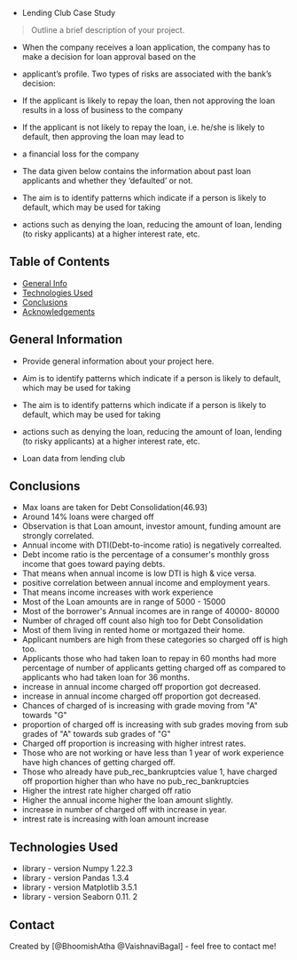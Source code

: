 - Lending Club Case Study
> Outline a brief description of your project.
- When the company receives a loan application, the company has to make a decision for loan approval based on the 
- applicant’s profile. Two types of risks are associated with the bank’s decision:

- If the applicant is likely to repay the loan, then not approving the loan results in a loss of business to the company

- If the applicant is not likely to repay the loan, i.e. he/she is likely to default, then approving the loan may lead to 
- a financial loss for the company

- The data given below contains the information about past loan applicants and whether they ‘defaulted’ or not. 
- The aim is to identify patterns which indicate if a person is likely to default, which may be used for taking 
- actions such as denying the loan, reducing the amount of loan, lending (to risky applicants) at a higher interest rate, etc.

## Table of Contents
* [General Info](#general-information)
* [Technologies Used](#technologies-used)
* [Conclusions](#conclusions)
* [Acknowledgements](#acknowledgements)

<!-- You can include any other section that is pertinent to your problem -->

## General Information
- Provide general information about your project here.

- Aim is to identify patterns which indicate if a person is likely to default, which may be used for taking 

- The aim is to identify patterns which indicate if a person is likely to default, which may be used for taking 
-  actions such as denying the loan, reducing the amount of loan, lending (to risky applicants) at a higher interest rate, etc.

- Loan data from lending club

<!-- You don't have to answer all the questions - just the ones relevant to your project. -->

## Conclusions
- Max loans are taken for Debt Consolidation(46.93)
- Around 14% loans were charged off
- Observation is that Loan amount, investor amount, funding amount are strongly correlated.
- Annual income with DTI(Debt-to-income ratio) is negatively correalted.
- Debt income ratio is the percentage of a consumer's monthly gross income that goes toward paying debts. 
- That means when annual income is low DTI is high & vice versa.
- positive correlation between annual income and employment years.
- That means income increases with work experience
- Most of the Loan amounts are in range of 5000 - 15000
- Most of the borrower's Annual incomes are in range of 40000- 80000
- Number of chraged off count also high too for Debt Consolidation
- Most of them living in rented home or mortgazed their home.
- Applicant numbers are high from these categories so charged off is high too.
- Applicants those who had taken loan to repay in 60 months had more percentage of number of applicants getting charged off as compared to applicants who had taken loan for 36 months.
- increase in annual income charged off proportion got decreased.
- increase in annual income charged off proportion got decreased.
- Chances of charged of is increasing with grade moving from "A" towards "G"
- proportion of charged off is increasing with sub grades moving from sub grades of "A" towards sub grades of "G"
- Charged off proportion is increasing with higher intrest rates.
- Those who are not working or have less than 1 year of work experience have high chances of getting charged off.
- Those who already have pub_rec_bankruptcies value 1, have charged off proportion higher than who have no pub_rec_bankruptcies
- Higher the intrest rate higher charged off ratio
- Higher the annual income higher the loan amount slightly.
- increase in number of charged off with increase in year.
- intrest rate is increasing with loan amount increase
<!-- You don't have to answer all the questions - just the ones relevant to your project. -->

## Technologies Used
- library - version Numpy 1.22.3
- library - version Pandas 1.3.4
- library - version Matplotlib 3.5.1
- library - version Seaborn 0.11. 2
<!-- As the libraries versions keep on changing, it is recommended to mention the version of library used in this project -->


## Contact
Created by [@BhoomishAtha @VaishnaviBagal] - feel free to contact me!


